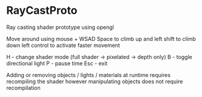 # RayCastProto
Ray casting shader prototype using opengl

Move around using mouse + WSAD
Space to climb up and left shift to climb down
left control to activate faster movement

H - change shader mode (full shader -> pixelated -> depth only)
B - toggle directional light
P - pause time
Esc - exit

Adding or removing objects / lights / materials at runtime requires recompiling the shader however manipulating objects does not require recompilation 
